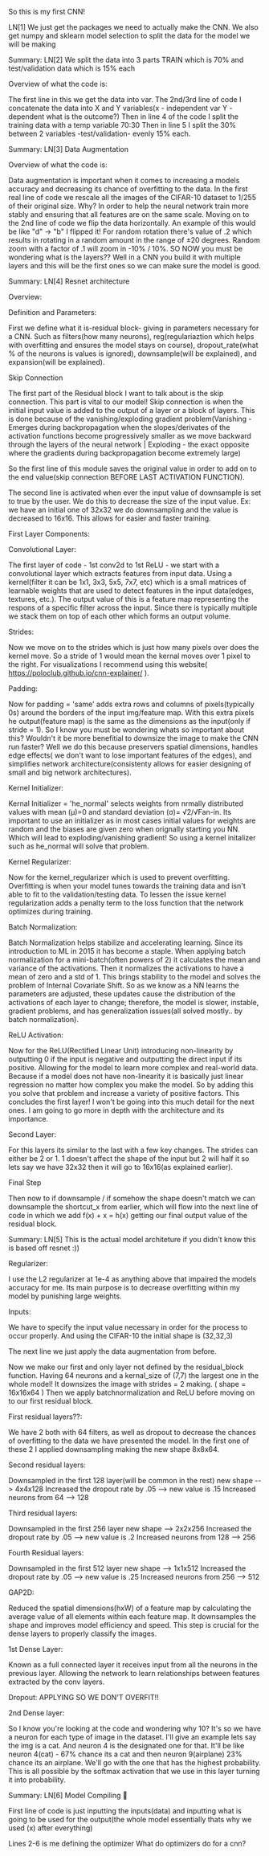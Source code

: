 So this is my first CNN! 

LN[1] We just get the packages we need to actually make the CNN. We also get numpy and sklearn model selection to split the data for the model we will be making 

Summary:
LN[2] We split the data into 3 parts TRAIN which is 70% and test/validation data which is 15% each 

Overview of what the code is:

The first line in this we get the data into var. The 2nd/3rd line of code I concatenate the data into X and Y variables(x - independent var Y - dependent what is the outcome?)
Then in line 4 of the code I split the training data with a temp variable 70:30 
Then in line 5 I split the 30% between 2 variables -test/validation- evenly 15% each.

Summary: 
LN[3] Data Augmentation 

Overview of what the code is: 

Data augmentation is important when it comes to increasing a models accuracy and decreasing its chance of overfitting to the data. In the first real line of code we rescale all the images of the CIFAR-10 dataset to 1/255 of their original size. Why? In order to help the neural network train more stably and ensuring that all features are on the same scale. Moving on to the 2nd line of code we flip the data horizontally. An example of this would be like "d" -> "b" I flipped it! For random rotation there's value of .2 which results in rotating in a random amount in the range of ±20 degrees. Random zoom with a factor of .1 will zoom in -10% / 10%. SO NOW you must be wondering what is the layers?? Well in a CNN you build it with multiple layers and this will be the first ones so we can make sure the model is good.

Summary: 
LN[4] Resnet architecture 

Overview: 

Definition and Parameters:

First we define what it is-residual block- giving in parameters necessary for a CNN. Such as filters(how many neurons), reg(regulariaztion which helps with overfitting and ensures the model stays on course), dropout_rate(what % of the neurons is values is ignored), downsample(will be explained), and expansion(will be explained).

Skip Connection

The first part of the Residual block I want to talk about is the skip connection. This part is vital to our model! Skip connection is when the initial input value is added to the output of a layer or a block of layers. This is done because of the vanishing/exploding gradient problem(Vanishing - Emerges during backpropagation when the slopes/derivates of the activation functions become progressively smaller as we move backward through the layers of the neural network | Exploding - the exact opposite where the gradients during backpropagation become extremely large)

So the first line of this module saves the original value in order to add on to the end value(skip connection BEFORE LAST ACTIVATION FUNCTION).

The second line is activated when ever the input value of downsample is set to true by the user. We do this to decrease the size of the input value. Ex: we have an initial one of 32x32 we do downsampling and the value is decreased to 16x16. This allows for easier and faster training.

First Layer Components:

  Convolutional Layer:

The first layer of code - 1st conv2d to 1st ReLU - we start with a convolutional layer which extracts features from input data. Using a kernel(filter it can be 1x1, 3x3, 5x5, 7x7, etc) which is a small matrices of learnable weights that are used to detect features in the input data(edges, textures, etc.). The output value of this is a feature map representing the respons of a specific filter across the input. Since there is typically multiple we stack them on top of each other which forms an output volume.

  Strides:

Now we move on to the strides which is just how many pixels over does the kernel move. So a stride of 1 would mean the kernal moves over 1 pixel to the right. For visualizations I recommend using this website( https://poloclub.github.io/cnn-explainer/ ).

  Padding:

Now for padding = 'same' adds extra rows and columns of pixels(typically 0s) around the borders of the input img/feature map. With this extra pixels he output(feature map) is the same as the dimensions as the input(only if stride = 1). So I know you must be wondering whats so important about this? Wouldn't it be more benefitial to downsize the image to make the CNN run faster? Well we do this because preservers spatial dimensions, handles edge effects( we don't want to lose important features of the edges), and simplifies network architecture(consistenty allows for easier designing of small and big network architectures).

  Kernel Initializer:

Kernal Initializer = 'he_normal' selects weights from nrmally distributed values with mean (μ)=0 and standard deviation (σ)= √2/√Fan-in. Its important to use an initializer as in most cases initial values for weights are random and the biases are given zero when orignally starting you NN. Which will lead to exploding/vanishing gradient! So using a kernel initalizer such as he_normal will solve that problem.

  Kernel Regularizer:

Now for the kernel_regularizer which is used to prevent overfitting. Overfitting is when your model tunes towards the training data and isn't able to fit to the validation/testing data. To lessen the issue kernel regularization adds a penalty term to the loss function that the network optimizes during training.

  Batch Normalization:

Batch Normalization helps stabilize and accelerating learning. Since its introduction to ML in 2015 it has become a staple. When applying batch normalization for a mini-batch(often powers of 2) it calculates the mean and variance of the activations. Then it normalizes the activations to have a mean of zero and a std of 1. This brings stability to the model and solves the problem of Internal Covariate Shift. So as we know as a NN learns the parameters are adjusted, these updates cause the distribution of the activations of each layer to change; therefore, the model is slower, instable, gradient problems, and has generalization issues(all solved mostly.. by batch normalization).

  ReLU Activation:

Now for the ReLU(Rectified Linear Unit) introducing non-linearity by outputting 0 if the input is negative and outputting the direct input if its positive. Allowing for the model to learn more complex and real-world data. Because if a model does not have non-linearity it is basically just linear regression no matter how complex you make the model. So by adding this you solve that problem and increase a variety of positive factors. This concludes the first layer! I won't be going into this much detail for the next ones. I am going to go more in depth with the architecture and its importance.

  Second Layer:

For this layers its similar to the last with a few key changes. The strides can either be 2 or 1. 1 doesn't affect the shape of the input but 2 will half it so lets say we have 32x32 then it will go to 16x16(as explained earlier).

  Final Step

Then now to if downsample / if somehow the shape doesn't match we can downsample the shortcut_x from earlier, which will flow into the next line of code in which we add f(x) + x = h(x) getting our final output value of the residual block.

Summary: 
LN[5] 
This is the actual model architeture if you didn't know this is based off resnet :)) 

  Regularizer:

I use the L2 regularizer at 1e-4 as anything above that impaired the models accuracy for me. Its main purpose is to decrease overfitting within my model by punishing large weights. 

  Inputs: 
  
We have to specify the input value necessary in order for the process to occur properly. And using the CIFAR-10 the initial shape is (32,32,3)

The next line we just apply the data augmentation from before. 

Now we make our first and only layer not defined by the residual_block function. Having 64 neurons and a kernal_size of (7,7) the largest one in the whole model! It downsizes the image with strides = 2 making. ( shape = 16x16x64 ) Then we apply batchnormalization and ReLU before moving on to our first residual block. 

  First residual layers??:

We have 2 both with 64 filters, as well as dropout to decrease the chances of overfitting to the data we have presented the model. In the first one of these 2 I applied downsampling making the new shape 8x8x64.

  Second residual layers: 

Downsampled in the first 128 layer(will be common in the rest) new shape --> 4x4x128
Increased the dropout rate by .05 --> new value is .15
Increased neurons from 64 --> 128 

  Third residual layers:

Downsampled in the first 256 layer new shape --> 2x2x256
Increased the dropout rate by .05 --> new value is .2
Increased neurons from 128 --> 256 

  Fourth Residual layers: 
  
Downsampled in the first 512 layer new shape --> 1x1x512
Increased the dropout rate by .05 --> new value is .25
Increased neurons from 256 --> 512

  GAP2D:

Reduced the spatial dimensions(hxW) of a feature map by calculating the average value of all elements within each feature map. It downsamples the shape and improves model efficiency and speed. This step is crucial for the dense layers to properly classify the images. 

  1st Dense Layer: 

Known as a full connected layer it receives input from all the neurons in the previous layer. Allowing the network to learn relationships between features extracted by the conv layers. 

  Dropout: 
APPLYING SO WE DON'T OVERFIT!!

  2nd Dense layer: 

So I know you're looking at the code and wondering why 10? It's so we have a neuron for each type of image in the dataset. I'll give an example lets say the img is a cat. And neuron 4 is the designated one for that. It'll be like neuron 4(cat) - 67% chance its a cat and then neuron 9(airplane) 23% chance its an airplane. We'll go with the one that has the highest probability. This is all possible by the softmax activation that we use in this layer turning it into probability. 

Summary:
LN[6] 
Model Compiling 💩

First line of code is just inputting the inputs(data) and inputting what is going to be used for the output(the whole model essentially thats why we used (x) after everything)

Lines 2-6 is me defining the optimizer
What do optimizers do for a cnn? 
  



